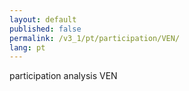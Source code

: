```yaml
---
layout: default
published: false
permalink: /v3_1/pt/participation/VEN/
lang: pt
---
```


participation analysis VEN
